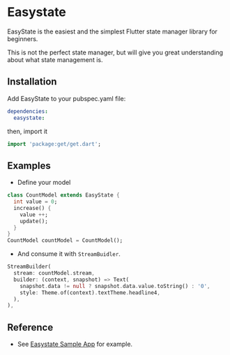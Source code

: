 # Easystate

EasyState is the easiest and the simplest Flutter state manager library for beginners.

This is not the perfect state manager, but will give you great understanding about what state management is.

## Installation

Add EasyState to your pubspec.yaml file:

``` yaml
dependencies:
  easystate:
```

then, import it

``` dart
import 'package:get/get.dart';
```

## Examples

* Define your model

```dart
class CountModel extends EasyState {
  int value = 0;
  increase() {
    value ++;
    update();
  }
}
CountModel countModel = CountModel();
```

* And consume it with `StreamBuidler`.

```dart
StreamBuilder(
  stream: countModel.stream,
  builder: (context, snapshot) => Text(
    snapshot.data != null ? snapshot.data.value.toString() : '0',
    style: Theme.of(context).textTheme.headline4,
  ),
),
```


## Reference

* See [Easystate Sample App](https://github.com/thruthesky/easystate_sample) for example.

